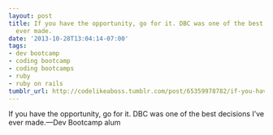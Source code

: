 ```yaml
---
layout: post
title: If you have the opportunity, go for it. DBC was one of the best decisions I’ve
  ever made.
date: '2013-10-28T13:04:14-07:00'
tags:
- dev bootcamp
- coding bootcamp
- coding bootcamps
- ruby
- ruby on rails
tumblr_url: http://codelikeaboss.tumblr.com/post/65359978782/if-you-have-the-opportunity-go-for-it-dbc-was
---
```

If you have the opportunity, go for it. DBC was one of the best decisions I’ve ever made.—Dev Bootcamp alum
